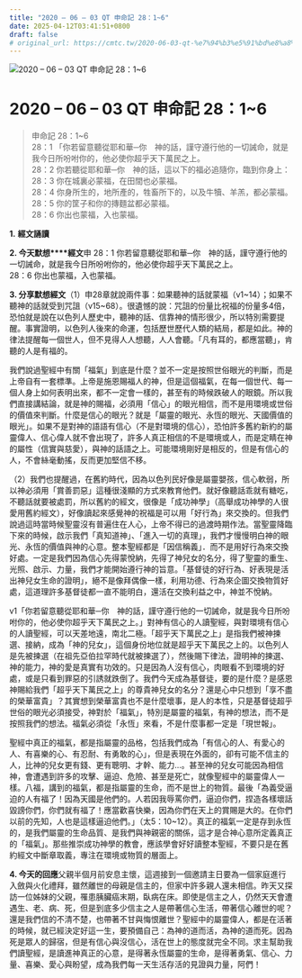 ```yaml
---
title: "2020 – 06 – 03 QT 申命記 28：1~6"
date: 2025-04-12T03:41:51+0800
draft: false
# original_url: https://cmtc.tw/2020-06-03-qt-%e7%94%b3%e5%91%bd%e8%a8%98-28%ef%bc%9a16
---
```


![2020 – 06 – 03 QT 申命記 28：1~6](/images/qt.jpg   "2020 – 06 – 03 QT 申命記 28：1~6")

# 2020 – 06 – 03 QT 申命記 28：1~6

> 申命記 28：1~6  
> 28：1 「你若留意聽從耶和華─你　神的話，謹守遵行他的一切誡命，就是我今日所吩咐你的，他必使你超乎天下萬民之上。  
> 28：2 你若聽從耶和華─你　神的話，這以下的福必追隨你，臨到你身上：  
> 28：3 你在城裏必蒙福，在田間也必蒙福。  
> 28：4 你身所生的，地所產的，牲畜所下的，以及牛犢、羊羔，都必蒙福。  
> 28：5 你的筐子和你的摶麵盆都必蒙福。  
> 28：6 你出也蒙福，入也蒙福。

**1.** **經文誦讀**

**2. 今天默想****經文**申 28：1 你若留意聽從耶和華─你　神的話，謹守遵行他的一切誡命，就是我今日所吩咐你的，他必使你超乎天下萬民之上。  
28：6 你出也蒙福，入也蒙福。

**3. 分享默想經文**（1）申28章就說兩件事：如果聽神的話就蒙福（v1~14）；如果不聽神的話就受到咒詛（v15~68）。很遺憾的說：咒詛的份量比祝福的份量多4倍，恐怕就是說在以色列人歷史中，聽神的話、信靠神的情形很少，所以特別需要提醒。事實證明，以色列人後來的命運，包括歷世歷代人類的結局，都是如此。神的律法提醒每一個世人，但不見得人人想聽，人人會聽。「凡有耳的，都應當聽」，肯聽的人是有福的。

我們說過聖經中有關「福氣」到底是什麼？並不一定是按照世俗眼光的判斷，而是上帝自有一套標準。上帝是施恩賜福人的神，但是這個福氣，在每一個世代、每一個人身上如何表明出來，都不一定會一樣的，甚至有的時候跌破人的眼鏡。所以我們直接講結論，就是神的賜福，必須用「信心」的眼光相信，而不是用環境或世俗的價值來判斷。什麼是信心的眼光？就是「屬靈的眼光、永恆的眼光、天國價值的眼光」。如果不是對神的語語有信心（不是對環境的信心），恐怕許多舊約新約的屬靈偉人、信心偉人就不會出現了，許多人真正相信的不是環境或人，而是定睛在神的屬性（信實與慈愛），與神的話語之上。可能環境剛好是相反的，但是有信心的人，不會絲毫動搖，反而更加堅信不移。

（2）我們也提醒過，在舊約時代，因為以色列民好像是屬靈嬰孩，信心軟弱，所以神必須用「賞善罰惡」這種很淺顯的方式來教育他們。就好像聽話乖就有糖吃，不聽話就要被處罰，所以舊約的經文，很像是「成功神學」（高舉成功神學的人很愛用舊約經文），好像讀起來感覺神的祝福是可以用「好行為」來交換的。但我們說過這時當時候聖靈沒有普遍住在人心，上帝不得已的過渡時期作法。當聖靈降臨下來的時候，啟示我們「真知道神」、「進入一切的真理」，我們才慢慢明白神的眼光、永恆的價值與神的心意。整本聖經都是「因信稱義」．而不是用好行為來交換好處。一定是我們因為信心先得蒙悅納，先得了神兒女的名分，得了聖靈的重生、光照、啟示、力量，我們才能開始遵行神的旨意。「基督徒的好行為、好表現是活出神兒女生命的證明」，絕不是像拜偶像一樣，利用功德、行為來企圖交換物質好處，這道理許多基督徒都一直不能明白，還活在交換利益之中，神並不悅納。

v1「你若留意聽從耶和華─你　神的話，謹守遵行他的一切誡命，就是我今日所吩咐你的，他必使你超乎天下萬民之上。」對神有信心的人讀聖經，與對環境有信心的人讀聖經，可以天差地遠，南北二極。「超乎天下萬民之上」是指我們被神揀選、接納，成為「神的兒女」，這個身份地位就是超乎天下萬民之上的。以色列人是先被揀選（在祖先亞伯拉罕時代就被揀選了），然後賜下律法，證明神的揀選、神的能力，神的愛是真實有功效的。只是因為人沒有信心，肉眼看不到環境的好處，或是只看到罪惡的引誘就跌倒了。我們今天成為基督徒，要的是什麼？是感恩神賜給我們「超乎天下萬民之上」的尊貴神兒女的名分？還是心中只想到「享不盡的榮華富貴」？其實想到榮華富貴也不是什麼壞事，是人的本性，只是基督徒超乎世俗的眼光必須接受，神對於「福氣」，特別是屬靈的福氣，有神的想法，而不是按照我們的想法。福氣必須從「永恆」來看，不是什麼事都一定是「現世報」。

聖經中真正的福氣，都是指屬靈的品格，包括我們成為「有信心的人、有愛心的人、有喜樂的心、有忍耐、有勇敢的心」，但是表現在外面的，卻有可能不信主的人，比神的兒女更有錢、更有聰明、才幹、能力…。甚至神的兒女可能因為相信神，會遭遇到許多的攻擊、逼迫、危險、甚至是死亡，就像聖經中的屬靈偉人一樣。八福，講到的福氣，都是指屬靈的生命，而不是世上的物質。最後「為義受逼迫的人有福了！因為天國是他們的。人若因我辱罵你們，逼迫你們，捏造各樣壞話毀謗你們，你們就有福了！應當歡喜快樂，因為你們在天上的賞賜是大的。在你們以前的先知，人也是這樣逼迫他們。」（太5：10~12）。真正的福氣一定是存到永恆的，是我們屬靈的生命品質、是我們與神親密的關係，這才是合神心意所定義真正的「福氣」。那些推崇成功神學的教會，應該學會好好讀整本聖經，不要只是在舊約經文中斷章取義，專注在環境或物質的層面上。

**4. 今天的回應**父親半個月前安息主懷，這週接到一個邀請主日要為一個家庭進行入斂與火化禮拜，雖然離世的母親是信主的，但家中許多親人還未相信。昨天又探訪一位姊妹的父親，罹患胰臟癌末期，臥病在床。即使是信主之人，仍然天天會遭遇生、老、病、死，但是到底多少信主之人是帶著信心生活，帶著信心離世的呢？還是我們信的不清不楚，也帶著不甘與悔恨離世？聖經中的屬靈偉人，都是在活著的時候，就已經決定好這一生，要預備自己：為神的道而活，為神的道而死。因為死是眾人的歸宿，但是有信心與沒信心，活在世上的態度就完全不同。求主幫助我們讀聖經，是讀進神真正的心意，是得著永恆屬靈的生命，是得著勇氣、信心、力量、喜樂、愛心與盼望，成為我們每一天生活存活的見證與力量，阿們！